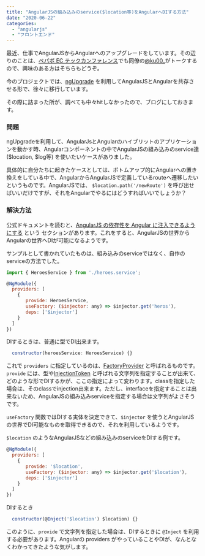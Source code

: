 ```yaml
---
title: "AngularJSの組み込みのservice($location等)をAngularへDIする方法"
date: "2020-06-22"
categories:
  - "angularjs"
  - "フロントエンド"
---
```


最近、仕事でAngularJSからAngularへのアップグレードをしています。その辺りのことは、[ペパボ EC テックカンファレンス](https://pepabo.connpass.com/event/179445/)でも同僚の[@ku00\_](https://twitter.com/ku00_)がトークするので、興味のある方はそちらもどうぞ。

今のプロジェクトでは、[ngUpgrade](https://angular.jp/guide/upgrade#ngupgrade-%E3%82%92%E4%BD%BF%E3%81%A3%E3%81%9F%E3%82%A2%E3%83%83%E3%83%97%E3%82%B0%E3%83%AC%E3%83%BC%E3%83%89) を利用してAngularJSとAngularを共存させる形で、徐々に移行しています。

その際に詰まった所が、調べても中々hitしなかったので、ブログにしておきます。

### 問題

ngUpgradeを利用して、AngularJsとAngularのハイブリットのアプリケーションを動かす時、Angularコンポーネントの中でAngularJSの組み込みのservice達 ($location, $log等) を使いたいケースがありました。

具体的に自分たちに起きたケースとしては、ボトムアップ的にAngularへの置き換えをしている中で、AngularからAngularJSで定義しているrouteへ遷移したいというものです。AngularJSでは、 `$location.path('/newRoute')` を呼び出せばいいだけですが、それをAngularでやるにはどうすればいいでしょうか？

### 解決方法

公式ドキュメントを読むと、[AngularJS の依存性を Angular に注入できるようにする](https://angular.jp/guide/upgrade#angularjs-%E3%81%AE%E4%BE%9D%E5%AD%98%E6%80%A7%E3%82%92-angular-%E3%81%AB%E6%B3%A8%E5%85%A5%E3%81%A7%E3%81%8D%E3%82%8B%E3%82%88%E3%81%86%E3%81%AB%E3%81%99%E3%82%8B) という セクションがあります。これをすると、AngularJSの世界からAngularの世界へDIが可能になるようです。

サンプルとして書かれていたものは、組み込みのserviceではなく、自作のserviceの方法でした。

```js
import { HeroesService } from './heroes.service';

@NgModule({
  providers: [
    {
       provide: HeroesService,
       useFactory: ($injector: any) => $injector.get('heros'),
       deps: ['$injector']
    }
  ]
})
```

DIするときは、普通に型でDI出来ます。

```js
  constructor(heroesService: HeroesService) {}
```

これで `providers` に指定しているのは、[FactoryProvider](https://angular.jp/api/core/FactoryProvider) と呼ばれるものです。`provide` には、型や[InjectionToken](https://angular.jp/api/core/InjectionToken) と呼ばれる文字列を指定することが出来て、どのような形でDIするかが、ここの指定によって変わります。classを指定した場合は、そのclassでinjection出来ます。ただし、interfaceを指定することは出来ないため、AngularJSの組み込みserviceを指定する場合は文字列がよさそうです。

`useFactory` 関数ではDIする実体を決定できて、`$injector` を使うとAngularJSの世界でDI可能なものを取得できるので、それを利用しているようです。

`$location` のようなAngularJSなどの組み込みのserviceをDIする例です。

```js
@NgModule({
  providers: [
    {
       provide: '$location',
       useFactory: ($injector: any) => $injector.get('$location'),
       deps: ['$injector']
    }
  ]
})
```

DIするとき

```js
  constructor(@Inject('$location') $location) {}
```

このように、`provide` で文字列を指定した場合は、DIするときに `@Inject` を利用する必要があります。Angularの providers がやっていることやDIが、なんとなくわかってきたような気がします。
